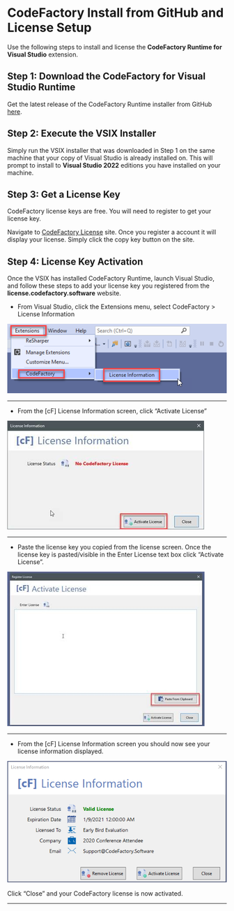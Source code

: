 # CodeFactory Install from GitHub and License Setup
Use the following steps to install and license the **CodeFactory Runtime for  Visual Studio** extension.

## Step 1: Download the CodeFactory for Visual Studio Runtime
Get the latest release of the CodeFactory Runtime installer from GitHub [here](https://github.com/CodeFactoryLLC/CodeFactory/releases/latest).

## Step 2: Execute the VSIX Installer
Simply run the VSIX installer that was downloaded in Step 1 on the same machine that your copy of Visual Studio is already installed on. 
This will prompt to install to **Visual Studio 2022** editions you have installed on your machine.  

## Step 3: Get a License Key
CodeFactory license keys are free. You will need to register to get your license key.

Navigate to [CodeFactory License](https://license.codefactory.software) site.
Once you register a account it will display your license. 
Simply click the copy key button on the site. 

## Step 4: License Key Activation
Once the VSIX has installed CodeFactory Runtime, launch Visual Studio, and follow these steps to add your license key you registered from the **license.codefactory.software** website.

- From Visual Studio, click the Extensions menu, select CodeFactory > License Information

![](Images/step1_extensions_menu.png)
___
-  From the [cF] License Information screen, click “Activate License”

![](Images/Step2_licenseInfo_Screen.jpeg)
___
- Paste the license key you copied from the license screen. Once the license key is pasted/visible in the Enter License text box click “Activate License”.

![](Images/Step3_Activate_License.jpeg) 
___
- From the [cF] License Information screen you should now see your license information displayed.

![](images/Activated_License.png)

Click “Close” and your CodeFactory license is now activated.
___

